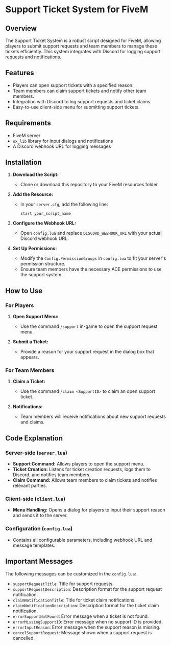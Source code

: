 # Support Ticket System for FiveM

## Overview
The Support Ticket System is a robust script designed for FiveM, allowing players to submit support requests and team members to manage these tickets efficiently. This system integrates with Discord for logging support requests and notifications.

## Features
- Players can open support tickets with a specified reason.
- Team members can claim support tickets and notify other team members.
- Integration with Discord to log support requests and ticket claims.
- Easy-to-use client-side menu for submitting support tickets.

## Requirements
- FiveM server
- `ox_lib` library for input dialogs and notifications
- A Discord webhook URL for logging messages

## Installation
1. **Download the Script:**
   - Clone or download this repository to your FiveM resources folder.

2. **Add the Resource:**
   - In your `server.cfg`, add the following line:
     ```
     start your_script_name
     ```

3. **Configure the Webhook URL:**
   - Open `config.lua` and replace `DISCORD_WEBHOOK_URL` with your actual Discord webhook URL.

4. **Set Up Permissions:**
   - Modify the `Config.PermissionGroups` in `config.lua` to fit your server's permission structure.
   - Ensure team members have the necessary ACE permissions to use the support system.

## How to Use
### For Players
1. **Open Support Menu:**
   - Use the command `/support` in-game to open the support request menu.
  
2. **Submit a Ticket:**
   - Provide a reason for your support request in the dialog box that appears.

### For Team Members
1. **Claim a Ticket:**
   - Use the command `/claim <SupportID>` to claim an open support ticket.
  
2. **Notifications:**
   - Team members will receive notifications about new support requests and claims.

## Code Explanation
### Server-side (`server.lua`)
- **Support Command:** Allows players to open the support menu.
- **Ticket Creation:** Listens for ticket creation requests, logs them to Discord, and notifies team members.
- **Claim Command:** Allows team members to claim tickets and notifies relevant parties.

### Client-side (`client.lua`)
- **Menu Handling:** Opens a dialog for players to input their support reason and sends it to the server.

### Configuration (`config.lua`)
- Contains all configurable parameters, including webhook URL and message templates.

## Important Messages
The following messages can be customized in the `config.lua`:
- `supportRequestTitle`: Title for support requests.
- `supportRequestDescription`: Description format for the support request notification.
- `claimNotificationTitle`: Title for ticket claim notifications.
- `claimNotificationDescription`: Description format for the ticket claim notification.
- `errorSupportNotFound`: Error message when a ticket is not found.
- `errorMissingSupportID`: Error message when no support ID is provided.
- `errorInputReason`: Error message when the support reason is missing.
- `cancelSupportRequest`: Message shown when a support request is cancelled.
